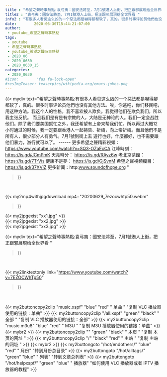 ```yaml
---
title : "希望之聲時事熱點:袁弓夷：國安法將至，7月1號港人上街，把正跟邪展現给全世界看 "
title2 : "袁弓夷：國安法將至，7月1號港人上街，把正跟邪展現给全世界看 "
info2 : "有很多人看见这么凶的一个惡法都是嚇得腳都软了，真的。很多时事评论员他們也没有其他方法。唉，你逃吧，你们移民吧，用这种方法。我这个人的性格，我不喜欢被人欺负。我觉得他们在欺负我们，所以我主张反抗。  而且我们是有是有宗教的人，大陆是无神论的人。我们一定会战胜他们。除了我们要美国幫忙之外，我还希望有上帝来帮我们忙。所以再过大概12小时通过的时候，我一定要跟香港人一起祷告、祈禱，向上帝祈禱。而且他們不是所有人，很少部分人有勇气。7月1號到街上去 遊行也好，什麼都好，也不需要跟他们暴力，游行就可以了。   ------ 更多希望之聲精彩視頻： https://www.youtube.com/watch?v=SQ3-OZaEcCA 江峰時刻： https://is.gd/JCmPmK 天亮時分： https://is.gd/RAyz6w 老北京茶館：https://is.gd/7TrVis 健康不是夢： https://is.gd/GjSvnM 希望之聲視頻欄目：https://is.gd/37XViZ 更多新闻：http:www.soundofhope.org "
date:        2020-06-30T15:44:21-07:00
author:
 - youtube_希望之聲時事熱點
tags:
 - youtube
 - 希望之聲時事熱點
 - youtube_希望之聲時事熱點
 - 2020_06
 - 2020_0630
 - 2020_0630_15
categories:
 - 2020_0630
#icon:        "fas fa-lock-open"
#resImgTeaser: teaserpics/wikipedia.org/emacs-jokes.png
---
```


{{< mydiv text="希望之聲時事熱點:有很多人看见这么凶的一个惡法都是嚇得腳都软了，真的。很多时事评论员他們也没有其他方法。唉，你逃吧，你们移民吧，用这种方法。我这个人的性格，我不喜欢被人欺负。我觉得他们在欺负我们，所以我主张反抗。  而且我们是有是有宗教的人，大陆是无神论的人。我们一定会战胜他们。除了我们要美国幫忙之外，我还希望有上帝来帮我们忙。所以再过大概12小时通过的时候，我一定要跟香港人一起祷告、祈禱，向上帝祈禱。而且他們不是所有人，很少部分人有勇气。7月1號到街上去 遊行也好，什麼都好，也不需要跟他们暴力，游行就可以了。   ------ 更多希望之聲精彩視頻： https://www.youtube.com/watch?v=SQ3-OZaEcCA 江峰時刻： https://is.gd/JCmPmK 天亮時分： https://is.gd/RAyz6w 老北京茶館：https://is.gd/7TrVis 健康不是夢： https://is.gd/GjSvnM 希望之聲視頻欄目：https://is.gd/37XViZ 更多新闻：http:www.soundofhope.org "
>}}
<br>


{{< my2mp4withjpgdownload mp4="20200629_7ezocwhtp50.webm"
>}}

{{< my2jpgexist "xx1.jpg" >}}<br>
{{< my2jpgexist "xx2.jpg" >}}<br>
{{< my2jpgexist "xx3.jpg" >}}<br>



{{< mydiv text="希望之聲時事熱點:袁弓夷：國安法將至，7月1號港人上街，把正跟邪展現给全世界看 "
>}}
<br>

{{< my2linktextonly link="https://www.youtube.com/watch?v=7EZOCWhTp50"
>}}


<br>

{{< my2buttoncopy2clip "music.xspf"        "blue"   "red"    " 单曲 "  "复制 VLC 播放器使用的链接：单曲" >}} {{< my2buttoncopy2clip "/all.xspf"         "green"  "black"  " 全部 "  "复制 VLC 播放器使用的链接：全部" >}} {{< my2buttoncopy2clip "music.m3u8"        "blue"   "red"    " M3U  "    "复制 M3U 播放器使用的链接：单曲" >}} {{< mybr2 >}} {{< my2buttoncopy2clip ""                  "green"  "black"  " 本页 "    "复制 本页的网址 " >}} {{< my2buttoncopy2clip "/"                 "black"  "red"    " 主站 "    "复制 主站的网址 " >}} {{< mybr2 >}} {{< my2buttongoto      "/hot/endothers/"   "blue"   "red"    " 月份"   "转到月份总目录" >}} {{< my2buttongoto      "/hot/alltags/"     "green"  "blue"   " 列表"   "转到文章总列表" >}} {{< my2buttongoto      "/hot/helpxspf/"    "green"  "blue"   " 播放器" "如何使用 VLC 播放器或者 IPTV 播放器的教程" >}} 
